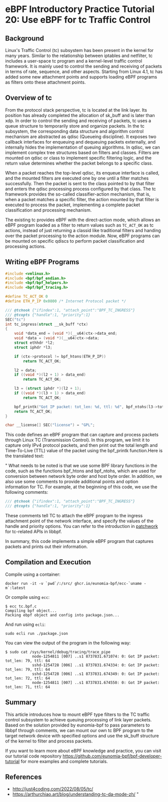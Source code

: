# eBPF Introductory Practice Tutorial 20: Use eBPF for tc Traffic Control

## Background

Linux's Traffic Control (tc) subsystem has been present in the kernel for many years. Similar to the relationship between iptables and netfilter, tc includes a user-space tc program and a kernel-level traffic control framework. It is mainly used to control the sending and receiving of packets in terms of rate, sequence, and other aspects. Starting from Linux 4.1, tc has added some new attachment points and supports loading eBPF programs as filters onto these attachment points.

## Overview of tc

From the protocol stack perspective, tc is located at the link layer. Its position has already completed the allocation of sk_buff and is later than xdp. In order to control the sending and receiving of packets, tc uses a queue structure to temporarily store and organize packets. In the tc subsystem, the corresponding data structure and algorithm control mechanism are abstracted as qdisc (Queueing discipline). It exposes two callback interfaces for enqueuing and dequeuing packets externally, and internally hides the implementation of queuing algorithms. In qdisc, we can implement complex tree structures based on filters and classes. Filters are mounted on qdisc or class to implement specific filtering logic, and the return value determines whether the packet belongs to a specific class.

When a packet reaches the top-level qdisc, its enqueue interface is called, and the mounted filters are executed one by one until a filter matches successfully. Then the packet is sent to the class pointed to by that filter and enters the qdisc processing process configured by that class. The tc framework provides the so-called classifier-action mechanism, that is, when a packet matches a specific filter, the action mounted by that filter is executed to process the packet, implementing a complete packet classification and processing mechanism.

The existing tc provides eBPF with the direct-action mode, which allows an eBPF program loaded as a filter to return values such as `TC_ACT_OK` as tc actions, instead of just returning a classid like traditional filters and handing over the packet processing to the action module. Now, eBPF programs can be mounted on specific qdiscs to perform packet classification and processing actions.

## Writing eBPF Programs

```c
#include <vmlinux.h>
#include <bpf/bpf_endian.h>
#include <bpf/bpf_helpers.h>
#include <bpf/bpf_tracing.h>

#define TC_ACT_OK 0
#define ETH_P_IP 0x0800 /* Internet Protocol packet */

/// @tchook {"ifindex":1, "attach_point":"BPF_TC_INGRESS"}
/// @tcopts {"handle":1, "priority":1}
SEC("tc")
int tc_ingress(struct __sk_buff *ctx)
{
    void *data_end = (void *)(__u64)ctx->data_end;
    void *data = (void *)(__u64)ctx->data;
    struct ethhdr *l2;
    struct iphdr *l3;

    if (ctx->protocol != bpf_htons(ETH_P_IP))
        return TC_ACT_OK;

    l2 = data;
    if ((void *)(l2 + 1) > data_end)
        return TC_ACT_OK;

    l3 = (struct iphdr *)(l2 + 1);
    if ((void *)(l3 + 1) > data_end)
        return TC_ACT_OK;

    bpf_printk("Got IP packet: tot_len: %d, ttl: %d", bpf_ntohs(l3->tot_len), l3->ttl);
    return TC_ACT_OK;
}

char __license[] SEC("license") = "GPL";
```
This code defines an eBPF program that can capture and process packets through Linux TC (Transmission Control). In this program, we limit it to capture only IPv4 protocol packets, and then print out the total length and Time-To-Live (TTL) value of the packet using the bpf_printk function.Here is the translated text:

"
What needs to be noted is that we use some BPF library functions in the code, such as the functions bpf_htons and bpf_ntohs, which are used for conversion between network byte order and host byte order. In addition, we also use some comments to provide additional points and option information for TC. For example, at the beginning of this code, we use the following comments:

```c
/// @tchook {"ifindex":1, "attach_point":"BPF_TC_INGRESS"}
/// @tcopts {"handle":1, "priority":1}
```

These comments tell TC to attach the eBPF program to the ingress attachment point of the network interface, and specify the values of the handle and priority options. You can refer to the introduction in [patchwork](https://patchwork.kernel.org/project/netdevbpf/patch/20210512103451.989420-3-memxor@gmail.com/) for tc-related APIs in libbpf.

In summary, this code implements a simple eBPF program that captures packets and prints out their information.

## Compilation and Execution

Compile using a container:

```console
docker run -it -v `pwd`/:/src/ ghcr.io/eunomia-bpf/ecc-`uname -m`:latest
```

Or compile using `ecc`:

```console
$ ecc tc.bpf.c
Compiling bpf object...
Packing ebpf object and config into package.json...
```

And run using `ecli`:

```shell
sudo ecli run ./package.json
```

You can view the output of the program in the following way:

```console
$ sudo cat /sys/kernel/debug/tracing/trace_pipe
            node-1254811 [007] ..s1 8737831.671074: 0: Got IP packet: tot_len: 79, ttl: 64
            sshd-1254728 [006] ..s1 8737831.674334: 0: Got IP packet: tot_len: 79, ttl: 64
            sshd-1254728 [006] ..s1 8737831.674349: 0: Got IP packet: tot_len: 72, ttl: 64
            node-1254811 [007] ..s1 8737831.674550: 0: Got IP packet: tot_len: 71, ttl: 64
```

## Summary

This article introduces how to mount eBPF type filters to the TC traffic control subsystem to achieve queuing processing of link layer packets. Based on the solution provided by eunomia-bpf to pass parameters to libbpf through comments, we can mount our own tc BPF program to the target network device with specified options and use the sk_buff structure of the kernel to filter and process packets.

If you want to learn more about eBPF knowledge and practice, you can visit our tutorial code repository <https://github.com/eunomia-bpf/bpf-developer-tutorial> for more examples and complete tutorials.

## References

+ <http://just4coding.com/2022/08/05/tc/>
+ <https://arthurchiao.art/blog/understanding-tc-da-mode-zh/>
"